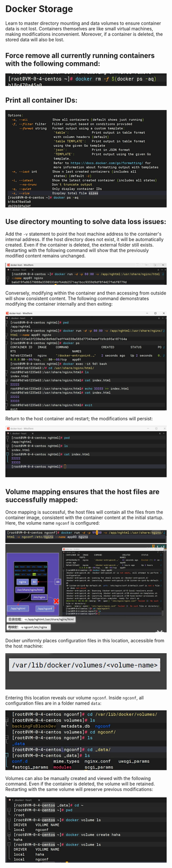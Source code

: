 # Docker Storage

Learn to master directory mounting and data volumes to ensure container data is not lost. Containers themselves are like small virtual machines, making modifications inconvenient. Moreover, if a container is deleted, the stored data will also be lost.

## Force remove all currently running containers with the following command:

![Diagram 16](../images/Picture16.png)

## Print all container IDs:

![Diagram 17](../images/Picture17.png)

## Use directory mounting to solve data loss issues:

Add the `-v` statement to point the host machine address to the container's internal address. If the host directory does not exist, it will be automatically created. Even if the container is deleted, the external folder still exists. Restarting with the following command will show that the previously modified content remains unchanged.

![Diagram 18](../images/Picture18.png)

Conversely, modifying within the container and then accessing from outside will show consistent content. The following command demonstrates modifying the container internally and then exiting:

![Diagram 19](../images/Picture19.png)

Return to the host container and restart; the modifications will persist:

![Diagram 20](../images/Picture20.png)

## Volume mapping ensures that the host files are successfully mapped:

Once mapping is successful, the host files will contain all the files from the container image, consistent with the container content at the initial startup. Here, the volume name `ngconf` is configured:

![Diagram 21](../images/Picture21.png)
![Diagram 22](../images/Picture22.png)

Docker uniformly places configuration files in this location, accessible from the host machine:

![Diagram 23](../images/Picture23.png)

Entering this location reveals our volume `ngconf`. Inside `ngconf`, all configuration files are in a folder named `data`:

![Diagram 24](../images/Picture24.png)

Volumes can also be manually created and viewed with the following command. Even if the container is deleted, the volume will be retained. Restarting with the same volume will preserve previous modifications:

![Diagram 25](../images/Picture25.png)

